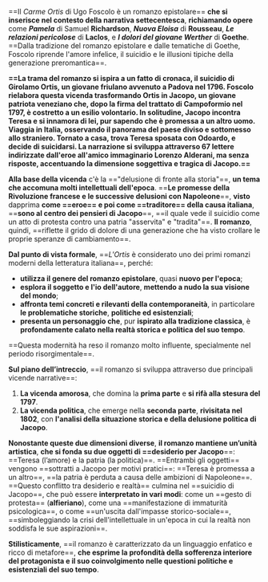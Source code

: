 ==Il _Carme Ortis_ di Ugo Foscolo è un romanzo epistolare== **che si inserisce nel contesto della narrativa settecentesca**, **richiamando opere** come **_Pamela_** di Samuel **Richardson**, **_Nuova Eloisa_** di **Rousseau**, **_Le relazioni pericolose_** di **Laclos**, e **_I dolori del giovane Werther_** di **Goethe**. ==Dalla tradizione del romanzo epistolare e dalle tematiche di Goethe, Foscolo riprende l'amore infelice, il suicidio e le illusioni tipiche della generazione preromantica==.

**==La trama del romanzo si ispira a un fatto di cronaca, il suicidio di Girolamo Ortis, un giovane friulano avvenuto a Padova nel 1796. Foscolo rielabora questa vicenda trasformando Ortis in Jacopo, un giovane patriota veneziano che, dopo la firma del trattato di Campoformio nel 1797, è costretto a un esilio volontario. In solitudine, Jacopo incontra Teresa e si innamora di lei, pur sapendo che è promessa a un altro uomo. Viaggia in Italia, osservando il panorama del paese diviso e sottomesso allo straniero. Tornato a casa, trova Teresa sposata con Odoardo, e decide di suicidarsi. La narrazione si sviluppa attraverso 67 lettere indirizzate dall'eroe all'amico immaginario Lorenzo Alderani, ma senza risposte, accentuando la dimensione soggettiva e tragica di Jacopo.==**

**Alla base della vicenda** c'è la =="delusione di fronte alla storia"==, **un tema che accomuna molti intellettuali dell'epoca**. ==**Le promesse della Rivoluzione francese e le successive delusioni con Napoleone**==, **visto** dapprima **come ==eroe== e poi come ==traditore== della causa italiana**, ==**sono al centro dei pensieri di Jacopo**==, ==il quale vede il suicidio come un atto di protesta contro una patria "asservita" e "tradita"==. **Il romanzo**, quindi, ==riflette il grido di dolore di una generazione che ha visto crollare le proprie speranze di cambiamento==.

**Dal punto di vista formale**, ==_L'Ortis_ è considerato uno dei primi romanzi moderni della letteratura italiana==, perché:

- **utilizza il genere del romanzo epistolare**, quasi **nuovo per l'epoca**;
- **esplora il soggetto e l'io dell'autore**, **mettendo a nudo la sua visione del mondo**;
- **affronta temi concreti e rilevanti della contemporaneità**, in particolare **le problematiche storiche**, **politiche ed esistenziali**;
- **presenta un personaggio che**, pur **ispirato alla tradizione classica**, è **profondamente calato nella realtà storica e politica del suo tempo**.

==Questa modernità ha reso il romanzo molto influente, specialmente nel periodo risorgimentale==.

**Sul piano dell’intreccio**, ==il romanzo si sviluppa attraverso due principali vicende narrative==:

1. **La vicenda amorosa**, che domina la **prima parte** e **si rifà alla stesura del 1797**.
2. **La vicenda politica**, che emerge nella **seconda parte**, **rivisitata nel 1802**, con **l'analisi della situazione storica e della delusione politica di Jacopo**.

**Nonostante queste due dimensioni diverse**, **il romanzo mantiene un’unità artistica**, **che si fonda su due oggetti di ==desiderio per Jacopo**==: ==Teresa (l’amore) e la patria (la politica)==. ==Entrambi gli oggetti== vengono ==sottratti a Jacopo per motivi pratici==: ==Teresa è promessa a un altro==, ==la patria è perduta a causa delle ambizioni di Napoleone==. ==Questo conflitto tra desiderio e realtà== culmina nel ==suicidio di Jacopo==, che può essere **interpretato in vari modi**: come un ==gesto di protesta== (**alfieriano**), come una ==manifestazione di immaturità psicologica==, o come ==un'uscita dall'impasse storico-sociale==, ==simboleggiando la crisi dell'intellettuale in un'epoca in cui la realtà non soddisfa le sue aspirazioni==.

**Stilisticamente**, ==il romanzo è caratterizzato da un linguaggio enfatico e ricco di metafore==, **che esprime la profondità della sofferenza interiore del protagonista e il suo coinvolgimento nelle questioni politiche e esistenziali del suo tempo**.